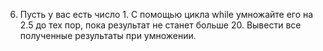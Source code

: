 6. Пусть у вас есть число 1. С помощью цикла while умножайте его на 2.5 до тех пор, пока результат не станет больше 20. Вывести все полученные результаты при умножении.
